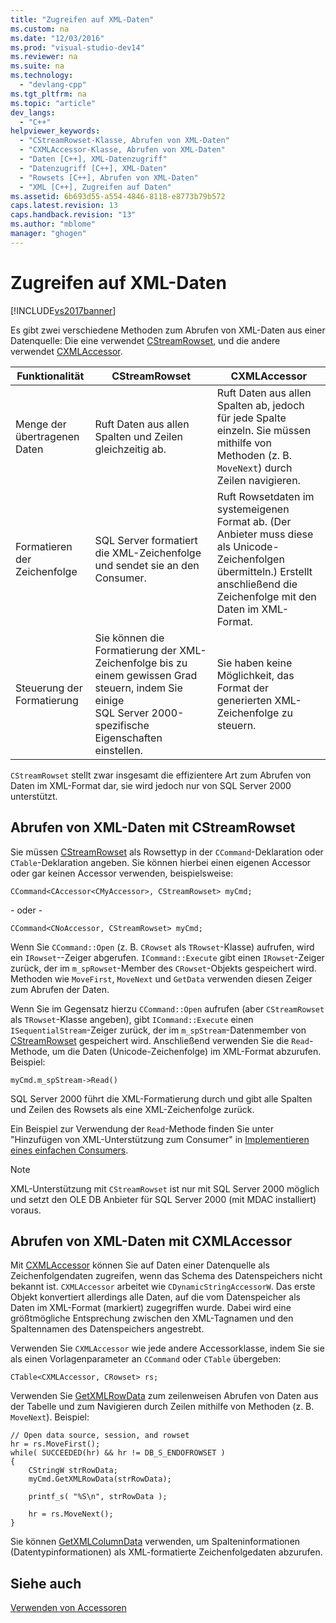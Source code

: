 ```yaml
---
title: "Zugreifen auf XML-Daten"
ms.custom: na
ms.date: "12/03/2016"
ms.prod: "visual-studio-dev14"
ms.reviewer: na
ms.suite: na
ms.technology: 
  - "devlang-cpp"
ms.tgt_pltfrm: na
ms.topic: "article"
dev_langs: 
  - "C++"
helpviewer_keywords: 
  - "CStreamRowset-Klasse, Abrufen von XML-Daten"
  - "CXMLAccessor-Klasse, Abrufen von XML-Daten"
  - "Daten [C++], XML-Datenzugriff"
  - "Datenzugriff [C++], XML-Daten"
  - "Rowsets [C++], Abrufen von XML-Daten"
  - "XML [C++], Zugreifen auf Daten"
ms.assetid: 6b693d55-a554-4846-8118-e8773b79b572
caps.latest.revision: 13
caps.handback.revision: "13"
ms.author: "mblome"
manager: "ghogen"
---
```

# Zugreifen auf XML-Daten
[!INCLUDE[vs2017banner](../../assembler/inline/includes/vs2017banner.md)]

Es gibt zwei verschiedene Methoden zum Abrufen von XML\-Daten aus einer Datenquelle: Die eine verwendet [CStreamRowset](../../data/oledb/cstreamrowset-class.md), und die andere verwendet [CXMLAccessor](../../data/oledb/cxmlaccessor-class.md).  
  
|Funktionalität|CStreamRowset|CXMLAccessor|  
|--------------------|-------------------|------------------|  
|Menge der übertragenen Daten|Ruft Daten aus allen Spalten und Zeilen gleichzeitig ab.|Ruft Daten aus allen Spalten ab, jedoch für jede Spalte einzeln.  Sie müssen mithilfe von Methoden \(z. B. `MoveNext`\) durch Zeilen navigieren.|  
|Formatieren der Zeichenfolge|SQL Server formatiert die XML\-Zeichenfolge und sendet sie an den Consumer.|Ruft Rowsetdaten im systemeigenen Format ab. \(Der Anbieter muss diese als Unicode\-Zeichenfolgen übermitteln.\) Erstellt anschließend die Zeichenfolge mit den Daten im XML\-Format.|  
|Steuerung der Formatierung|Sie können die Formatierung der XML\-Zeichenfolge bis zu einem gewissen Grad steuern, indem Sie einige SQL Server 2000\-spezifische Eigenschaften einstellen.|Sie haben keine Möglichkeit, das Format der generierten XML\-Zeichenfolge zu steuern.|  
  
 `CStreamRowset` stellt zwar insgesamt die effizientere Art zum Abrufen von Daten im XML\-Format dar, sie wird jedoch nur von SQL Server 2000 unterstützt.  
  
## Abrufen von XML\-Daten mit CStreamRowset  
 Sie müssen [CStreamRowset](../../data/oledb/cstreamrowset-class.md) als Rowsettyp in der `CCommand`\-Deklaration oder `CTable`\-Deklaration angeben.  Sie können hierbei einen eigenen Accessor oder gar keinen Accessor verwenden, beispielsweise:  
  
```  
CCommand<CAccessor<CMyAccessor>, CStreamRowset> myCmd;  
```  
  
 \- oder \-  
  
```  
CCommand<CNoAccessor, CStreamRowset> myCmd;  
```  
  
 Wenn Sie `CCommand::Open` \(z. B. `CRowset` als `TRowset`\-Klasse\) aufrufen, wird ein `IRowset`\-\-Zeiger abgerufen.  `ICommand::Execute` gibt einen `IRowset`\-Zeiger zurück, der im `m_spRowset`\-Member des `CRowset`\-Objekts gespeichert wird.  Methoden wie `MoveFirst`, `MoveNext` und `GetData` verwenden diesen Zeiger zum Abrufen der Daten.  
  
 Wenn Sie im Gegensatz hierzu `CCommand::Open` aufrufen \(aber `CStreamRowset` als `TRowset`\-Klasse angeben\), gibt `ICommand::Execute` einen `ISequentialStream`\-Zeiger zurück, der im `m_spStream`\-Datenmember von [CStreamRowset](../../data/oledb/cstreamrowset-class.md) gespeichert wird.  Anschließend verwenden Sie die `Read`\-Methode, um die Daten \(Unicode\-Zeichenfolge\) im XML\-Format abzurufen.  Beispiel:  
  
```  
myCmd.m_spStream->Read()  
```  
  
 SQL Server 2000 führt die XML\-Formatierung durch und gibt alle Spalten und Zeilen des Rowsets als eine XML\-Zeichenfolge zurück.  
  
 Ein Beispiel zur Verwendung der `Read`\-Methode finden Sie unter "Hinzufügen von XML\-Unterstützung zum Consumer" in [Implementieren eines einfachen Consumers](../../data/oledb/implementing-a-simple-consumer.md).  
  
> [!NOTE]
>  XML\-Unterstützung mit `CStreamRowset` ist nur mit SQL Server 2000 möglich und setzt den OLE DB Anbieter für SQL Server 2000 \(mit MDAC installiert\) voraus.  
  
## Abrufen von XML\-Daten mit CXMLAccessor  
 Mit [CXMLAccessor](../../data/oledb/cxmlaccessor-class.md) können Sie auf Daten einer Datenquelle als Zeichenfolgendaten zugreifen, wenn das Schema des Datenspeichers nicht bekannt ist.  `CXMLAccessor` arbeitet wie `CDynamicStringAccessorW`. Das erste Objekt konvertiert allerdings alle Daten, auf die vom Datenspeicher als Daten im XML\-Format \(markiert\) zugegriffen wurde.  Dabei wird eine größtmögliche Entsprechung zwischen den XML\-Tagnamen und den Spaltennamen des Datenspeichers angestrebt.  
  
 Verwenden Sie `CXMLAccessor` wie jede andere Accessorklasse, indem Sie sie als einen Vorlagenparameter an `CCommand` oder `CTable` übergeben:  
  
```  
CTable<CXMLAccessor, CRowset> rs;  
```  
  
 Verwenden Sie [GetXMLRowData](../../data/oledb/cxmlaccessor-getxmlrowdata.md) zum zeilenweisen Abrufen von Daten aus der Tabelle und zum Navigieren durch Zeilen mithilfe von Methoden \(z. B. `MoveNext`\). Beispiel:  
  
```  
// Open data source, session, and rowset  
hr = rs.MoveFirst();  
while( SUCCEEDED(hr) && hr != DB_S_ENDOFROWSET )  
{  
    CStringW strRowData;  
    myCmd.GetXMLRowData(strRowData);  
  
    printf_s( "%S\n", strRowData );  
  
    hr = rs.MoveNext();  
}  
```  
  
 Sie können [GetXMLColumnData](../../data/oledb/cxmlaccessor-getxmlcolumndata.md) verwenden, um Spalteninformationen \(Datentypinformationen\) als XML\-formatierte Zeichenfolgedaten abzurufen.  
  
## Siehe auch  
 [Verwenden von Accessoren](../../data/oledb/using-accessors.md)